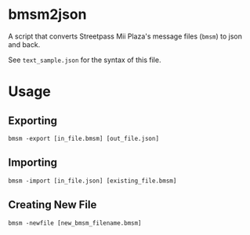 # bmsm2json
A script that converts Streetpass Mii Plaza's message files (`bmsm`) to json and back.

See `text_sample.json` for the syntax of this file.

# Usage

## Exporting
```
bmsm -export [in_file.bmsm] [out_file.json]
```

## Importing 
```
bmsm -import [in_file.json] [existing_file.bmsm]
```

## Creating New File
```
bmsm -newfile [new_bmsm_filename.bmsm]
```


